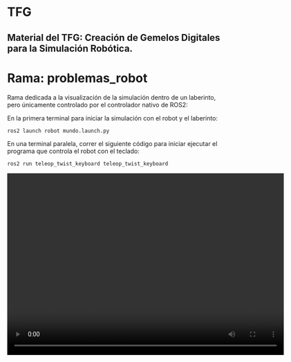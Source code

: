 # TFG
## Material del TFG: Creación de Gemelos Digitales para la Simulación Robótica. 
# Rama: problemas_robot
Rama dedicada a la visualización de la simulación dentro de un laberinto, pero únicamente controlado por el controlador nativo de ROS2: 

En la primera terminal para iniciar la simulación con el robot y el laberinto:

```bash
ros2 launch robot mundo.launch.py
```

En una terminal paralela, correr el siguiente código para iniciar ejecutar el programa que controla el robot con el teclado:
```bash
ros2 run teleop_twist_keyboard teleop_twist_keyboard
```

<video width="640" height="420" controls>
  <source src="robot_controlado_teclado.webm" type="video/webm">
</video>
